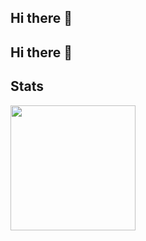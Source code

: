 ## Hi there 👋

## Hi there 👋

## Stats
<div>
  <img height="200em" src="https://github-readme-stats-ursinn.vercel.app/api/top-langs/?username=Anon8281&langs_count=10&layout=compact&theme=dark" />
</div>
